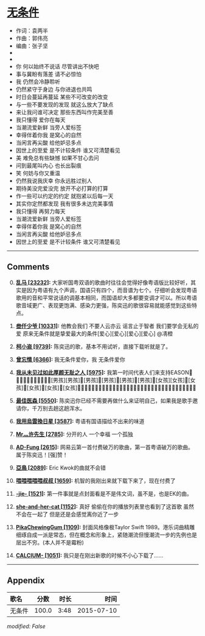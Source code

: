 # [无条件](https://music.163.com/song?id=31426608)

* 作词：袁两半
* 作曲：郭伟亮
* 编曲：张子坚
*
*
* 你 何以始终不说话 尽管讲出不快吧
* 事与冀盼有落差 请不必惊怕
* 我 仍然会冷静聆听
* 仍然紧守于身边 与你进退也共鸣
* 时日会蔓延再蔓延 某些不可改变的改变
* 与一些不要发现的发现 就这么放大了缺点
* 来让我问谁可决定 那些东西叫作完美至善
* 我只懂得 爱你在每天
* 当潮流爱新鲜 当旁人爱标签
* 幸得伴着你我 是窝心的自然
* 当闲言再尖酸 给他妒忌多点
* 因世上的至爱 是不计较条件 谁又可清楚看见
* 美 难免总有些缺憾 如果不甘心去问
* 问到最尾叫内心 也长出裂痕
* 笑 何妨与你又重温
* 仍然我说我庆幸 你永远胜过别人
* 期待美没完爱没完 放开不必打算的打算
* 作一些可以约定的约定 就抱紧以后每一天
* 其实你定然都发现 我有很多未达完美事情
* 我只懂得 再努力每天
* 当潮流爱新鲜 当旁人爱标签
* 幸得伴着你我 是窝心的自然
* 当闲言再尖酸 给他妒忌多点
* 因世上的至爱 是不计较条件 谁又可清楚看见


---

## Comments
0. **[乱马 \[23232\]](https://music.163.com/#/user/home?id=452694):** 大家听国粤双语的歌曲时往往会觉得好像粤语版比较好听，其实是因为粤语有九个声调，国语只有四个，而音谱为七个。仔细听会发现粤语歌用的音和平常说话的调基本相同，而国语却大多都要变调才可以。所以粤语歌音域更广、表现更饱满、感染力更强，陈奕迅的歌很容易就能感觉到这些特点。

1. **[叁仟少爷 \[10331\]](https://music.163.com/#/user/home?id=278977803):** 他教会我们 不要人云亦云 谣言止于智者                                                                  我们要学会无私的爱                                                            原来无条件就是挚爱最大的条件[爱心][爱心][爱心][爱心]                                        @凊橙

2. **[柯小盗 \[9739\]](https://music.163.com/#/user/home?id=45860741):** 陈奕迅的歌，基本不用试听，直接下载听就是了。

3. **[曾忘情 \[6366\]](https://music.163.com/#/user/home?id=16873023):** 我无条件爱你，我 无条件爱你  

4. **[我从未见过如此厚颜无耻之人 \[5975\]](https://music.163.com/#/user/home?id=29320819):** 我第一时间代表人们来支持EASON👶👶🏻👶🏽👶🏼👶🏾👶🏿[男孩][男孩]🏻[男孩]🏼[男孩]🏽[男孩]🏾[男孩]🏿[女孩][女孩]🏻[女孩]🏼[女孩]🏽[女孩]🏾[女孩]🏿👨👨🏻👨🏼👨🏽👨🏾👨🏿👩🏿👩👩🏻👩🏼👩🏽👩🏾👮👷🏻👴👵🏻👲🏼👱🏿💂

5. **[最佳医森 \[5550\]](https://music.163.com/#/user/home?id=52510098):** 陈奕迅你已经不需要再做什么来证明自己，如果我是歌手邀请你，千万别去趟这趟浑水。

6. **[我用烏雲換日星 \[3587\]](https://music.163.com/#/user/home?id=44156996):** 粤语有国语描绘不出来的味道

7. **[Mr灬许先生 \[2785\]](https://music.163.com/#/user/home?id=338539040):** 分开的人 一个幸福 一个孤独

8. **[AD-Fung \[2615\]](https://music.163.com/#/user/home?id=66556494):** 网易云第一首付费破万的歌曲，第一首粤语破万的歌曲。属于陈奕迅！[强]赞！

9. **[亞鳥 \[2089\]](https://music.163.com/#/user/home?id=2460630):** Eric Kwok的曲就不会错

10. **[喂喂喂喂喂叔叔 \[1659\]](https://music.163.com/#/user/home?id=44395884):** 机智的我刚出来就下载下来了，现在付费了

11. **[-jie- \[1521\]](https://music.163.com/#/user/home?id=39870515):** 第一件事就是点封面看是不是伟文词，虽不是，也是EK的曲。

12. **[she-and-her-cat \[1152\]](https://music.163.com/#/user/home?id=48491368):** 真好 偷偷在你的播放列表里也看到了这首歌 虽然不会在一起了 但是还是会感觉离你近了一步

13. **[PikaChewingGum \[1109\]](https://music.163.com/#/user/home?id=7280855):** 封面风格像极Taylor Swift 1989。港乐词曲精雕细琢自成一派是常态，但在概念和形象上，紧随潮流但慢潮流一步的先例也是层出不穷。(本人并不是霉粉)

14. **[CALCIUM- \[1051\]](https://music.163.com/#/user/home?id=37478134):** 我只是在刚出新歌的时候不小心下载了……



---

## Appendix

|歌名|分数|时长|时间|
|:---|:---:|---:|---:|
|无条件|100.0|3:48|2015-07-10

*modified: False*